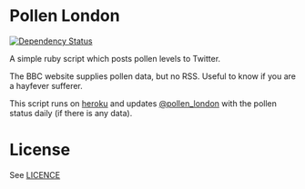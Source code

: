 # Pollen London

[![Dependency Status](https://gemnasium.com/snowblink/pollen-london.png)](https://gemnasium.com/snowblink/pollen-london)

A simple ruby script which posts pollen levels to Twitter.

The BBC website supplies pollen data, but no RSS.
Useful to know if you are a hayfever sufferer.

This script runs on [heroku](http://www.heroku.com) and updates [@pollen_london](http://twitter.com/pollen_london) with the pollen status daily (if there is any data).

# License
See [LICENCE](LICENCE)

